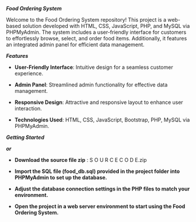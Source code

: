 _**Food Ordering System**_

Welcome to the Food Ordering System repository! This project is a web-based solution developed with HTML, CSS, JavaScript, PHP, and MySQL via PHPMyAdmin. 
The system includes a user-friendly interface for customers to effortlessly browse, select, and order food items. 
Additionally, it features an integrated admin panel for efficient data management.

_**Features**_
* **User-Friendly Interface**: Intuitive design for a seamless customer experience.

* **Admin Panel**: Streamlined admin functionality for effective data management.

* **Responsive Design**: Attractive and responsive layout to enhance user interaction.

* **Technologies Used**: HTML, CSS, JavaScript, Bootstrap, PHP, MySQL via PHPMyAdmin.


_**Getting Started**_


_**or**_

* **Download the source file zip** : S O U R C E  C O D E.zip

* **Import the SQL file (food_db.sql) provided in the project folder into PHPMyAdmin to set up the database.**

* **Adjust the database connection settings in the PHP files to match your environment.**

* **Open the project in a web server environment to start using the Food Ordering System.**
